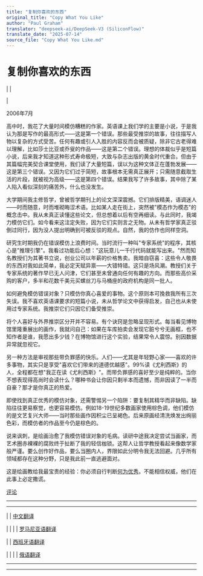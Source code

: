 ```yaml
---
title: "复制你喜欢的东西"
original_title: "Copy What You Like"
author: "Paul Graham"
translator: "deepseek-ai/DeepSeek-V3 (SiliconFlow)"
translate_date: "2025-07-14"
source_file: "Copy What You Like.md"
---
```


# 复制你喜欢的东西

| | [](index.html)  

| [](https://s.turbifycdn.com/aah/paulgraham/copy-what-you-like-11.gif)  

  

2006年7月  

高中时，我花了大量时间模仿糟糕的作家。英语课上我们学的主要是小说，于是我认为那是写作的最高形式——这是第一个错误。那些最受推崇的故事，往往描写人物以复杂的方式受苦。任何有趣或引人入胜的内容反而会被质疑，除非它古老得难以理解，比如莎士比亚或乔叟的作品——这是第二个错误。理想的体裁似乎是短篇小说，后来我才知道这种形式寿命极短，大致与杂志出版的黄金时代重合。但由于其篇幅完美契合课堂使用，我们读了大量短篇，误以为这种文体正在蓬勃发展——这是第三个错误。又因为它们过于简短，故事根本无需真正展开；只需随意截取生活的片段，就被视为高级——这是第四个错误。结果我写了许多故事，其中除了某人陷入看似深刻的痛苦外，什么也没发生。  

大学期间我主修哲学，曾被哲学期刊上的论文深深震撼。它们排版精美，语调迷人——时而随意，时而堆砌晦涩术语。比如某人走在街上，突然被"模态作为模态"的概念击中。我从未真正读懂这些论文，但总想着以后有空再细读。与此同时，我竭力模仿它们。如今看来这注定失败，因为它们实则言之无物。从未有哲学家真正驳倒过同行，因为没人提出明确到可被反驳的观点。自然，我的仿作也同样空洞。  

研究生时期我仍在错误模仿上浪费时间。当时流行一种叫"专家系统"的程序，其核心是"推理引擎"。我看过功能后心想："这玩意儿一千行代码就能写出来。"然而知名教授们为其著书立说，创业公司以年薪的价格售卖。我暗自窃喜：这些令人敬畏的东西对我如此简单，我必定天赋异禀——大错特错。这只是场风潮。教授们关于专家系统的著作早已无人问津，它们甚至未曾通向任何有趣的方向。而那些高价采购的客户，多半和花数千美元买螺丝刀与马桶座的政府机构是同一批人。  

如何避免模仿错误对象？只模仿你真心喜爱的事物。这个原则本可挽救我所有三次失误。我不喜欢英语课要求的短篇小说，未从哲学论文中获得启发，自己也从未使用过专家系统。我推崇它们只因它们备受推崇。  

将个人喜好与外界推崇区分开并不容易。有个诀窍是忽略呈现形式。每当看见博物馆里隆重展出的画作，我就问自己：如果在车库拍卖会发现它脏兮兮无画框，也不知作者是谁，我愿出多少钱？在博物馆进行这个实验，结果常令人震惊。别因数据异常就忽视它。  

另一种方法是审视那些带负罪感的快乐。人们——尤其是年轻野心家——喜欢的许多事物，其实只是享受"喜欢它们带来的道德优越感"。99%读《尤利西斯》的人，全程都在想"我正在读《尤利西斯》"。而带负罪感的喜好至少是纯粹的。当你不想表现得高尚时会读什么？哪种书会让你因只剩半本而遗憾，而非因读了一半而自豪？那才是你真正的热爱。  

即使找到真正优秀的模仿对象，还需警惕另一个陷阱：要复制其精华而非缺陷。缺陷往往更易察觉，也更容易模仿。例如18-19世纪多数画家使用棕色调，他们模仿的是文艺复兴大师——当时那些画作因积尘已呈褐色。后来原画经清洗焕发出绚丽色彩，而模仿者的作品至今仍是棕色的。  

说来讽刺，是绘画治愈了我模仿错误对象的毛病。读研中途我决定尝试当画家，而艺术圈赤裸裸的腐败终于扯断了我的轻信枷锁。这帮人让哲学教授看起来像数学家般严谨。要么创作好作品，要么当圈内人，界限如此分明令我无法回避。几乎所有领域都存在这种分野，只是我此前一直逃避面对。  

这是绘画教给我最宝贵的经验：你必须自行判断[何为优秀](taste.html)。不能相信权威，他们在此事上必定撒谎。  

  

[](http://reddit.com) [评论](http://reddit.com/info/9bm4/comments)  

  

---  

  
---  
| | [中文翻译](http://mailper.googlepages.com/copywhatyoulike)  

| | | | [罗马尼亚语翻译](http://ro.goobix.com/pg/copy/)  

  
| | [西班牙语翻译](http://www.simpleoption.com/ensayo-copia-lo-que-te-gusta)  

| | | | [俄语翻译](http://ryba4.com/translations/copy)

***  
  
---